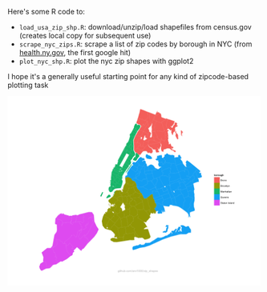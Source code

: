 Here's some R code to:

* `load_usa_zip_shp.R`: download/unzip/load shapefiles from census.gov (creates local copy for subsequent use)
* `scrape_nyc_zips.R`: scrape a list of zip codes by borough in NYC (from [health.ny.gov](https://www.health.ny.gov/statistics/cancer/registry/appendix/neighborhoods.htm), the first google hit)
* `plot_nyc_shp.R`: plot the nyc zip shapes with ggplot2

I hope it's a generally useful starting point for any kind of zipcode-based plotting task

![GitHub Logo](zip_shapes.png)
